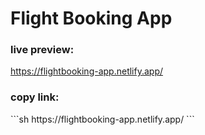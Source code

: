 # Flight Booking App

<h3>live preview: </h2>

https://flightbooking-app.netlify.app/

<h3>copy link: </h2>
```sh
https://flightbooking-app.netlify.app/
```

